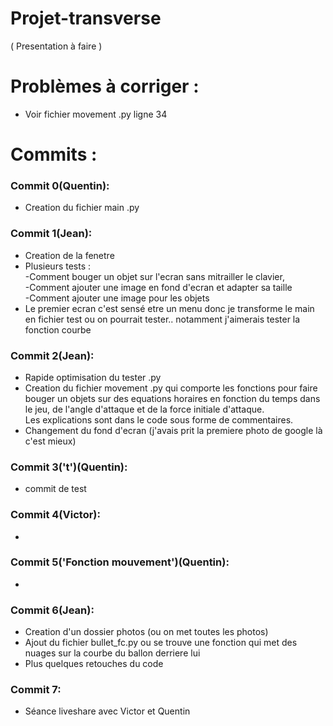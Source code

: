 # Projet-transverse
( Presentation à faire )
# Problèmes à corriger :
* Voir fichier movement .py ligne 34
# Commits :
### Commit 0(Quentin):
* Creation du fichier main .py
### Commit 1(Jean):  
* Creation de la fenetre
* Plusieurs tests :  
-Comment bouger un objet sur l'ecran sans mitrailler le clavier,  
-Comment ajouter une image en fond d'ecran et adapter sa taille  
-Comment ajouter une image pour les objets  
* Le premier ecran c'est sensé etre un menu donc je transforme le main en fichier test ou on pourrait tester.. notamment j'aimerais tester la fonction courbe
### Commit 2(Jean):
* Rapide optimisation du tester .py
* Creation du fichier movement .py qui comporte les fonctions pour faire bouger un objets sur des equations horaires en fonction du temps dans le jeu, de l'angle d'attaque et de la force initiale d'attaque.  
Les explications sont dans le code sous forme de commentaires.
* Changement du fond d'ecran (j'avais prit la premiere photo de google là c'est mieux)
### Commit 3('t')(Quentin):
* commit de test 
### Commit 4(Victor):
* 
### Commit 5('Fonction mouvement')(Quentin):
* 
### Commit 6(Jean):
* Creation d'un dossier photos (ou on met toutes les photos)
* Ajout du fichier bullet_fc.py ou se trouve une fonction qui met des nuages sur la courbe du ballon derriere lui
* Plus quelques retouches du code
### Commit 7:
* Séance liveshare avec Victor et Quentin
